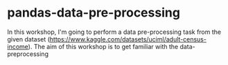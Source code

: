 # pandas-data-pre-processing
In this workshop, I'm going to perform a data pre-processing task from the given dataset (https://www.kaggle.com/datasets/uciml/adult-census-income). The aim of this workshop is to get familiar with the data-preprocessing
